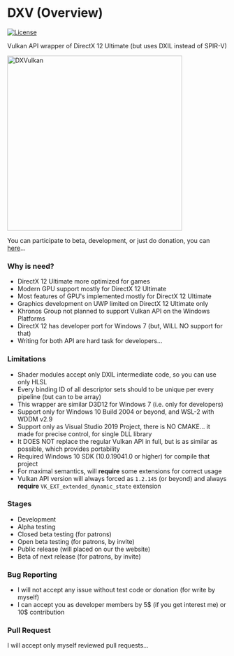# DXV (Overview)

[![License](https://img.shields.io/badge/License-BSD%203--Clause-blue.svg)](https://opensource.org/licenses/BSD-3-Clause)

Vulkan API wrapper of DirectX 12 Ultimate (but uses DXIL instead of SPIR-V)

<img src="https://cdn.wccftech.com/wp-content/uploads/2015/03/Vulkan-API-31.jpg" width="400" alt="DXVulkan"/>

You can participate to beta, development, or just do donation, you can [here](https://github.com/helixd2s/Overview)... 


### Why is need?

- DirectX 12 Ultimate more optimized for games
- Modern GPU support mostly for DirectX 12 Ultimate
- Most features of GPU's implemented mostly for DirectX 12 Ultimate
- Graphics development on UWP limited on DirectX 12 Ultimate only
- Khronos Group not planned to support Vulkan API on the Windows Platforms
- DirectX 12 has developer port for Windows 7 (but, WILL NO support for that) 
- Writing for both API are hard task for developers...


### Limitations

- Shader modules accept only DXIL intermediate code, so you can use only HLSL
- Every binding ID of all descriptor sets should to be unique per every pipeline (but can to be array)
- This wrapper are similar D3D12 for Windows 7 (i.e. only for developers)
- Support only for Windows 10 Build 2004 or beyond, and WSL-2 with WDDM v2.9
- Support only as Visual Studio 2019 Project, there is NO CMAKE... it made for precise control, for single DLL library
- It DOES NOT replace the regular Vulkan API in full, but is as similar as possible, which provides portability
- Required Windows 10 SDK (10.0.19041.0 or higher) for compile that project
- For maximal semantics, will **require** some extensions for correct usage 
- Vulkan API version will always forced as `1.2.145` (or beyond) and always **require** `VK_EXT_extended_dynamic_state` extension


### Stages

- Development
- Alpha testing
- Closed beta testing (for patrons)
- Open beta testing (for patrons, by invite)
- Public release (will placed on our the website)
- Beta of next release (for patrons, by invite)


### Bug Reporting

- I will not accept any issue without test code or donation (for write by myself)
- I can accept you as developer members by 5$ (if you get interest me) or 10$ contribution


### Pull Request

I will accept only myself reviewed pull requests... 
